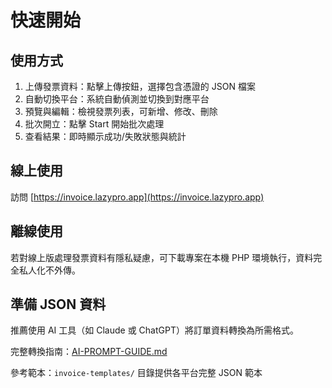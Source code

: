 # 快速開始

## 使用方式

1. 上傳發票資料：點擊上傳按鈕，選擇包含憑證的 JSON 檔案
2. 自動切換平台：系統自動偵測並切換到對應平台
3. 預覽與編輯：檢視發票列表，可新增、修改、刪除
4. 批次開立：點擊 Start 開始批次處理
5. 查看結果：即時顯示成功/失敗狀態與統計

## 線上使用

訪問 [https://invoice.lazypro.app](https://invoice.lazypro.app)

## 離線使用

若對線上版處理發票資料有隱私疑慮，可下載專案在本機 PHP 環境執行，資料完全私人化不外傳。

## 準備 JSON 資料

推薦使用 AI 工具（如 Claude 或 ChatGPT）將訂單資料轉換為所需格式。

完整轉換指南：[AI-PROMPT-GUIDE.md](https://github.com/LazyProApp/Invoice/blob/main/AI-PROMPT-GUIDE.md)

參考範本：`invoice-templates/` 目錄提供各平台完整 JSON 範本
